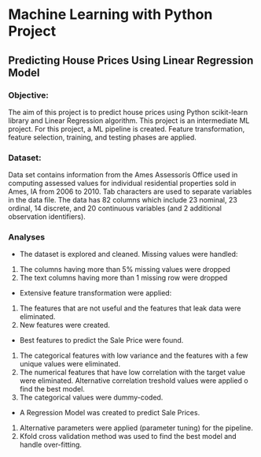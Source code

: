 # Machine Learning with Python Project
## Predicting House Prices Using Linear Regression Model

### Objective:
  The aim of this project is to predict house prices using Python scikit-learn library and Linear Regression algorithm. This project is an intermediate ML project. For this project, a ML pipeline is created. Feature transformation, feature selection, training, and testing phases are applied.

### Dataset:
  Data set contains information from the Ames Assessorís Office used in computing assessed values for individual residential properties sold in Ames, IA from 2006 to 2010.
  Tab characters are used to separate variables in the data file. The data has 82 columns which include 23 nominal, 23 ordinal, 14 discrete, and 20 continuous variables (and 2 additional observation identifiers).

### Analyses
  * The dataset is explored and cleaned. Missing values were handled:
  1) The columns having more than 5% missing values were dropped
  2) The text columns having more than 1 missing row were dropped
  * Extensive feature transformation were applied:
  1) The features that are not useful and the features that leak data were eliminated.
  2) New features were created.
  * Best features to predict the Sale Price were found.
  1) The categorical features with low variance and the features with a few unique values were eliminated.
  2) The numerical features that have low correlation with the target value were eliminated. Alternative correlation treshold values were applied o find the best model.
  3) The categorical values were dummy-coded.
   * A Regression Model was created to predict Sale Prices.
  1) Alternative parameters were applied (parameter tuning) for the pipeline.
  2) Kfold cross validation method was used to find the best model and handle over-fitting.
